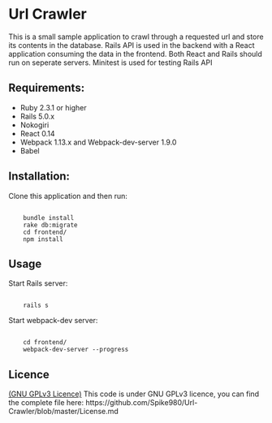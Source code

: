 <h1>Url Crawler</h1>
<p>This is a small sample application to crawl through a requested url and store its contents in the database.
Rails API is used in the backend with a React application consuming the data in the frontend. Both React and Rails
should run on seperate servers. Minitest is used for testing Rails API</p>

<h2>Requirements:</h2>
<ul>
	<li>Ruby 2.3.1 or higher</li>
	<li>Rails 5.0.x </li>
	<li>Nokogiri</li>
	<li>React 0.14</li>
	<li>Webpack 1.13.x and Webpack-dev-server 1.9.0</li>
	<li>Babel</li>
</ul>


<h2>Installation:</h2>
Clone this application and then run:
<pre><code>
	bundle install
	rake db:migrate
	cd frontend/
	npm install
</code></pre>

<h2>Usage</h2>
Start Rails server:
<pre><code>
	rails s
</code></pre>

Start webpack-dev server:
<pre><code>
	cd frontend/
	webpack-dev-server --progress
</code></pre>

<h2>Licence</h2>
<a href="license.md">(GNU GPLv3 Licence)</a>
This code is under GNU GPLv3 licence, you can find the complete file here: https://github.com/Spike980/Url-Crawler/blob/master/License.md


